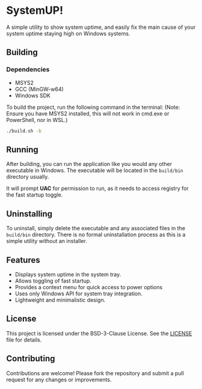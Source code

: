 # SystemUP!

A simple utility to show system uptime, and easily fix the main cause of your system uptime staying high on Windows systems.

## Building

### Dependencies

- MSYS2
- GCC (MinGW-w64)
- Windows SDK

To build the project, run the following command in the terminal:
(Note: Ensure you have MSYS2 installed, this will not work in cmd.exe or PowerShell, nor in WSL.)

```bash
./build.sh -b
```

## Running

After building, you can run the application like you would any other executable in Windows.
The executable will be located in the `build/bin` directory usually.

It will prompt **UAC** for permission to run, as it needs to access registry for the fast startup toggle.

## Uninstalling

To uninstall, simply delete the executable and any associated files in the `build/bin` directory. There is no formal uninstallation process as this is a simple utility without an installer.

## Features

- Displays system uptime in the system tray.
- Allows toggling of fast startup.
- Provides a context menu for quick access to power options
- Uses only Windows API for system tray integration.
- Lightweight and minimalistic design.

## License

This project is licensed under the BSD-3-Clause License. See the [LICENSE](LICENSE) file for details.

## Contributing

Contributions are welcome! Please fork the repository and submit a pull request for any changes or improvements.